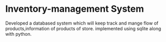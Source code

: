# Inventory-management System 
Developed a databased system which will keep track and mange flow of products,information of products of store.
implemented using sqlite along with python.
